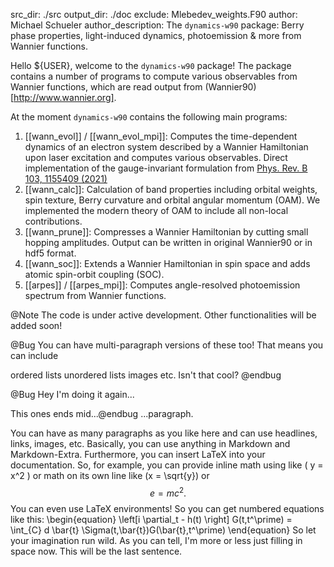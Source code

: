 src_dir: ./src
output_dir: ./doc
exclude: Mlebedev_weights.F90
author: Michael Schueler
author_description: The `dynamics-w90` package: Berry phase properties, light-induced dynamics, photoemission & more from Wannier functions.

Hello ${USER}, welcome to the `dynamics-w90` package! The package contains a number of programs to compute various observables from Wannier functions, which are read output from (Wannier90)[http://www.wannier.org]. 

At the moment `dynamics-w90` contains the following main programs:

1. [[wann_evol]] / [[wann_evol_mpi]]: Computes the time-dependent dynamics of an electron system described by a Wannier Hamiltonian upon laser excitation and computes various observables. Direct implementation of the gauge-invariant formulation from [Phys. Rev. B 103, 1155409 (2021)](https://link.aps.org/doi/10.1103/PhysRevB.103.155409) 
2. [[wann_calc]]: Calculation of band properties including orbital weights, spin texture, Berry curvature and orbital angular momentum (OAM). We implemented the modern theory of OAM to include all non-local contributions.
3. [[wann_prune]]: Compresses a Wannier Hamiltonian by cutting small hopping amplitudes. Output can be written in original Wannier90 or in hdf5 format.
4. [[wann_soc]]: Extends a Wannier Hamiltonian in spin space and adds atomic spin-orbit coupling (SOC).
5. [[arpes]] / [[arpes_mpi]]: Computes angle-resolved photoemission spectrum from Wannier functions. 


@Note The code is under active development. Other functionalities will be added soon!

@Bug You can have multi-paragraph versions of these too! That means you can include

ordered lists
unordered lists
images
etc.
Isn't that cool? @endbug

@Bug Hey I'm doing it again...

This ones ends mid...@endbug ...paragraph.

You can have as many paragraphs as you like here and can use
headlines, links, images, etc. Basically, you can use anything in
Markdown and Markdown-Extra. Furthermore, you can insert LaTeX into
your documentation. So, for example, you can provide inline math using
like ( y = x^2 ) or math on its own line like \(x = \sqrt{y}\) or $$ e
= mc^2. $$ You can even use LaTeX environments! So you can get
numbered equations like this:
\begin{equation}
\left[i \partial_t - h(t) \right] G(t,t^\prime)  = \int_{C} d \bar{t} \Sigma(t,\bar{t})G(\bar{t},t^\prime)
\end{equation}
So let your imagination run wild. As you can tell, I'm more or less
just filling in space now. This will be the last sentence.
